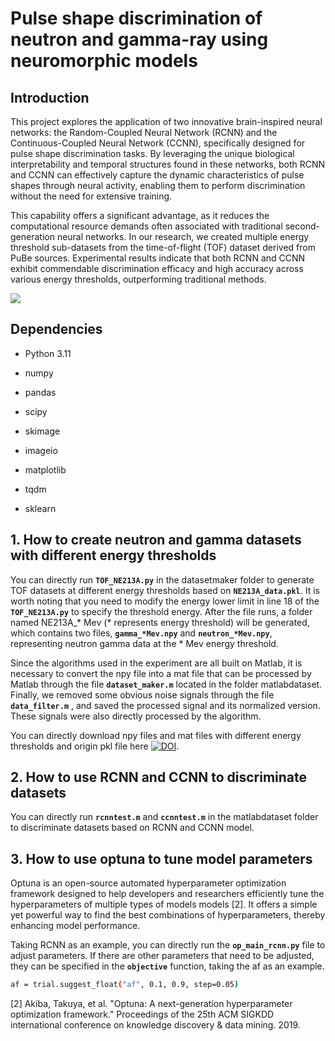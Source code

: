 # Pulse shape discrimination of neutron and gamma-ray using neuromorphic models

## Introduction

This project explores the application of two innovative brain-inspired neural networks: the Random-Coupled Neural Network (RCNN) and the Continuous-Coupled Neural Network (CCNN), specifically designed for pulse shape discrimination tasks. By leveraging the unique biological interpretability and temporal structures found in these networks, both RCNN and CCNN can effectively capture the dynamic characteristics of pulse shapes through neural activity, enabling them to perform discrimination without the need for extensive training.

This capability offers a significant advantage, as it reduces the computational resource demands often associated with traditional second-generation neural networks. In our research, we created multiple energy threshold sub-datasets from the time-of-flight (TOF) dataset derived from PuBe sources. Experimental results indicate that both RCNN and CCNN exhibit commendable discrimination efficacy and high accuracy across various energy thresholds, outperforming traditional methods.


![](psd_comparison.jpg)


## Dependencies
* Python 3.11

* numpy

* pandas

* scipy

* skimage

* imageio

* matplotlib

* tqdm

* sklearn

## 1. How to create neutron and gamma datasets with different energy thresholds

   You can directly run **` TOF_NE213A.py `** in the datasetmaker folder to generate TOF datasets at different energy thresholds based on **` NE213A_data.pkl `**. It is worth noting that you need to modify the energy lower limit in line 18 of the **` TOF_NE213A.py `** to specify the threshold energy. After the file runs, a folder named NE213A_* Mev (* represents energy threshold) will be generated, which contains two files, **`gamma_*Mev.npy`** and **`neutron_*Mev.npy`**, representing neutron gamma data at the * Mev energy threshold.

   Since the algorithms used in the experiment are all built on Matlab, it is necessary to convert the npy file into a mat file that can be processed by Matlab through the file **`dataset_maker.m`** located in the folder matlabdataset. Finally, we removed some obvious noise signals through the file **`data_filter.m`** , and saved the processed signal and its normalized version. These signals were also directly processed by the algorithm.
   
   You can directly download npy files and mat files with different energy thresholds and origin pkl file here [![DOI](https://zenodo.org/badge/DOI/10.5281/zenodo.14305929.svg)](https://doi.org/10.5281/zenodo.14305929).

## 2. How to use RCNN and CCNN to discriminate datasets

You can directly run **`rcnntest.m`** and **`ccnntest.m`** in the matlabdataset folder to discriminate datasets based on RCNN and CCNN model.

## 3. How to use optuna to tune model parameters
Optuna is an open-source automated hyperparameter optimization framework designed to help developers and researchers efficiently tune the hyperparameters of multiple types of models models [2]. It offers a simple yet powerful way to find the best combinations of hyperparameters, thereby enhancing model performance.

Taking RCNN as an example, you can directly run the **`op_main_rcnn.py`** file to adjust parameters. If there are other parameters that need to be adjusted, they can be specified in the **`objective`** function, taking the af as an example.
   ```bash
   af = trial.suggest_float("af", 0.1, 0.9, step=0.05)
   ```

[2] Akiba, Takuya, et al. "Optuna: A next-generation hyperparameter optimization framework." Proceedings of the 25th ACM SIGKDD international conference on knowledge discovery & data mining. 2019.



